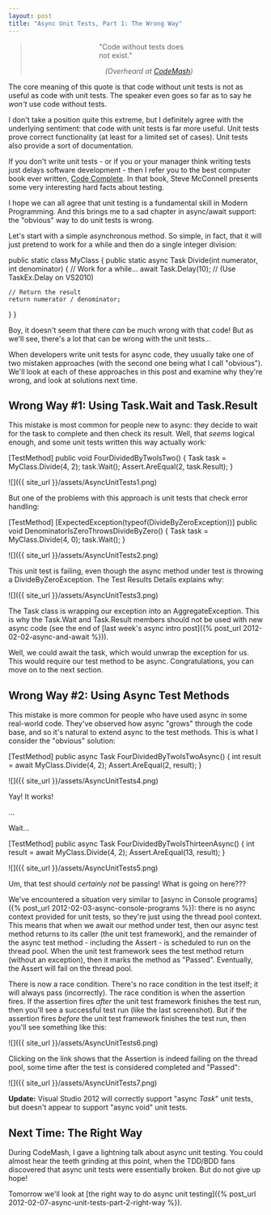 ```yaml
---
layout: post
title: "Async Unit Tests, Part 1: The Wrong Way"
---
```

> <div style="margin-left:30%; margin-right:30%">"Code without tests does not exist."<br /><p style="text-align:right;"><i>(Overheard at <a href="http://codemash.org/">CodeMash</a>)</i></p></div>


The core meaning of this quote is that code without unit tests is not as useful as code with unit tests. The speaker even goes so far as to say he _won't_ use code without tests.



I don't take a position quite this extreme, but I definitely agree with the underlying sentiment: that code with unit tests is far more useful. Unit tests prove correct functionality (at least for a limited set of cases). Unit tests also provide a sort of documentation.



If you don't write unit tests - or if you or your manager think writing tests just delays software development - then I refer you to the best computer book ever written, [Code Complete](http://www.amazon.com/gp/product/0735619670/ref=as_li_ss_tl?ie=UTF8&tag=stepheclearys-20&linkCode=as2&camp=1789&creative=390957&creativeASIN=0735619670). In that book, Steve McConnell presents some very interesting hard facts about testing.



I hope we can all agree that unit testing is a fundamental skill in Modern Programming. And this brings me to a sad chapter in async/await support: the "obvious" way to do unit tests is wrong.



Let's start with a simple asynchronous method. So simple, in fact, that it will just pretend to work for a while and then do a single integer division:




public static class MyClass
{
  public static async Task<int> Divide(int numerator, int denominator)
  {
    // Work for a while...
    await Task.Delay(10); // (Use TaskEx.Delay on VS2010)

    // Return the result
    return numerator / denominator;
  }
}


Boy, it doesn't seem that there _can_ be much wrong with that code! But as we'll see, there's a lot that can be wrong with the unit tests...



When developers write unit tests for async code, they usually take one of two mistaken approaches (with the second one being what I call "obvious"). We'll look at each of these approaches in this post and examine why they're wrong, and look at solutions next time.



## Wrong Way #1: Using Task.Wait and Task.Result

This mistake is most common for people new to async: they decide to wait for the task to complete and then check its result. Well, that _seems_ logical enough, and some unit tests written this way actually work:




[TestMethod]
public void FourDividedByTwoIsTwo()
{
  Task<int> task = MyClass.Divide(4, 2);
  task.Wait();
  Assert.AreEqual(2, task.Result);
}

![]({{ site_url }}/assets/AsyncUnitTests1.png)  


But one of the problems with this approach is unit tests that check error handling:




[TestMethod]
[ExpectedException(typeof(DivideByZeroException))]
public void DenominatorIsZeroThrowsDivideByZero()
{
  Task<int> task = MyClass.Divide(4, 0);
  task.Wait();
}

![]({{ site_url }}/assets/AsyncUnitTests2.png)  


This unit test is failing, even though the async method under test _is_ throwing a DivideByZeroException. The Test Results Details explains why:



![]({{ site_url }}/assets/AsyncUnitTests3.png)  


The Task class is wrapping our exception into an AggregateException. This is why the Task.Wait and Task.Result members should not be used with new async code (see the end of [last week's async intro post]({% post_url 2012-02-02-async-and-await %})).



Well, we could await the task, which would unwrap the exception for us. This would require our test method to be async. Congratulations, you can move on to the next section.



## Wrong Way #2: Using Async Test Methods

This mistake is more common for people who have used async in some real-world code. They've observed how async "grows" through the code base, and so it's natural to extend async to the test methods. This is what I consider the "obvious" solution:




[TestMethod]
public async Task FourDividedByTwoIsTwoAsync()
{
  int result = await MyClass.Divide(4, 2);
  Assert.AreEqual(2, result);
}

![]({{ site_url }}/assets/AsyncUnitTests4.png)  


Yay! It works!



...



Wait...




[TestMethod]
public async Task FourDividedByTwoIsThirteenAsync()
{
  int result = await MyClass.Divide(4, 2);
  Assert.AreEqual(13, result);
}

![]({{ site_url }}/assets/AsyncUnitTests5.png)  


Um, that test should _certainly not_ be passing! What is going on here???



We've encountered a situation very similar to [async in Console programs]({% post_url 2012-02-03-async-console-programs %}): there is no async context provided for unit tests, so they're just using the thread pool context. This means that when we await our method under test, then our async test method returns to its caller (the unit test framework), and the remainder of the async test method - including the Assert - is scheduled to run on the thread pool. When the unit test framework sees the test method return (without an exception), then it marks the method as "Passed". Eventually, the Assert will fail on the thread pool.



There is now a race condition. There's no race condition in the test itself; it will always pass (incorrectly). The race condition is when the assertion fires. If the assertion fires _after_ the unit test framework finishes the test run, then you'll see a successful test run (like the last screenshot). But if the assertion fires _before_ the unit test framework finishes the test run, then you'll see something like this:


![]({{ site_url }}/assets/AsyncUnitTests6.png)  


Clicking on the link shows that the Assertion is indeed failing on the thread pool, some time after the test is considered completed and "Passed":


![]({{ site_url }}/assets/AsyncUnitTests7.png)  


**Update:** Visual Studio 2012 will correctly support "async _Task_" unit tests, but doesn't appear to support "async void" unit tests.



## Next Time: The Right Way

During CodeMash, I gave a lightning talk about async unit testing. You could almost hear the teeth grinding at this point, when the TDD/BDD fans discovered that async unit tests were essentially broken. But do not give up hope!



Tomorrow we'll look at [the right way to do async unit testing]({% post_url 2012-02-07-async-unit-tests-part-2-right-way %}).

